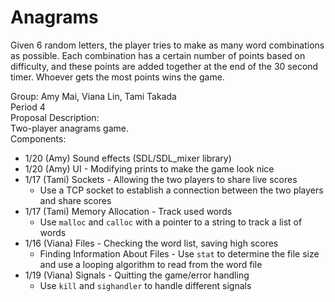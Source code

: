 # Anagrams
Given 6 random letters, the player tries to make as many word combinations as possible. Each combination has a certain number of points based on difficulty, and these points are added together at the end of the 30 second timer. Whoever gets the most points wins the game. 

Group: Amy Mai, Viana Lin, Tami Takada  
Period 4  
Proposal Description:  
Two-player anagrams game.  
Components:  
- 1/20 (Amy) Sound effects (SDL/SDL_mixer library)
- 1/20 (Amy) UI - Modifying prints to make the game look nice
- 1/17 (Tami) Sockets - Allowing the two players to share live scores
  - Use a TCP socket to establish a connection between the two players and share scores
- 1/17 (Tami) Memory Allocation - Track used words
  - Use `malloc` and `calloc` with a pointer to a string to track a list of words
- 1/16 (Viana) Files - Checking the word list, saving high scores
  - Finding Information About Files - Use `stat` to determine the file size and use a looping algorithm to read from the word file
- 1/19 (Viana) Signals - Quitting the game/error handling
  - Use `kill` and `sighandler` to handle different signals
